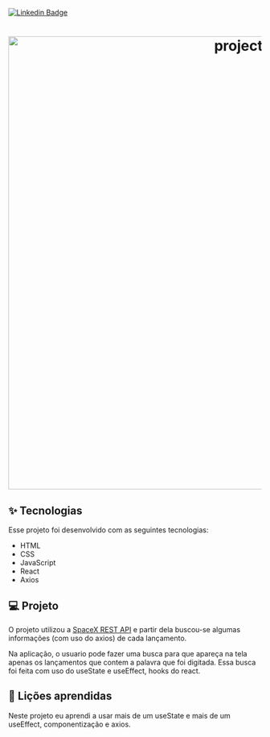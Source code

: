 [![Linkedin Badge](https://img.shields.io/badge/-LinkedIn-blue?style=flat-square&logo=Linkedin&logoColor=white&link=https://www.linkedin.com/in/larissandradee/)](https://www.linkedin.com/in/larissandradee/)

<h1 align="center">
  <img alt="project" title="project" src="src/assets/images/working.gif" width="900"/>
</h1>

## ✨ Tecnologias

Esse projeto foi desenvolvido com as seguintes tecnologias:

- HTML
- CSS
- JavaScript
- React
- Axios

## 💻 Projeto

O projeto utilizou a [SpaceX REST API](https://github.com/r-spacex/SpaceX-API) e partir dela buscou-se algumas informações (com uso do axios) de cada lançamento. 

Na aplicação, o usuario pode fazer uma busca para que apareça na tela apenas os lançamentos que contem a palavra que foi digitada. Essa busca foi feita com uso do useState e useEffect, hooks do react. 

## 🔖 Lições aprendidas

Neste projeto eu aprendi a usar mais de um useState e mais de um useEffect, componentização e axios.